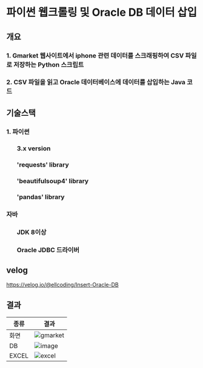 # 파이썬 웹크롤링 및 Oracle DB 데이터 삽입
## 개요
### 1. Gmarket 웹사이트에서 iphone 관련 데이터를 스크래핑하여 CSV 파일로 저장하는 Python 스크립트
### 2. CSV 파일을 읽고 Oracle 데이터베이스에 데이터를 삽입하는 Java 코드
## 기술스택
### 1. 파이썬 
### <ul>3.x version</ul>
### <ul>'requests' library</ul>
### <ul>'beautifulsoup4' library</ul>
### <ul>'pandas' library</ul>
### 자바
### <ul>JDK 8이상</ul>
### <ul>Oracle JDBC 드라이버</ul>
## velog
https://velog.io/@ellcoding/Insert-Oracle-DB
## 결과
| 종류 | 결과 |
| ------ | ----- |
| 화면 | ![gmarket](https://github.com/user-attachments/assets/a27b7dbd-b800-4a85-b246-db516fcefcf6) |
| DB | ![image](https://github.com/user-attachments/assets/22307cfd-bc81-4ead-bedd-9ff7e3a2c7fe) |
| EXCEL | ![excel](https://github.com/user-attachments/assets/61b9e1d7-c8ad-4c62-8bc6-4655ccfcb42d) |

